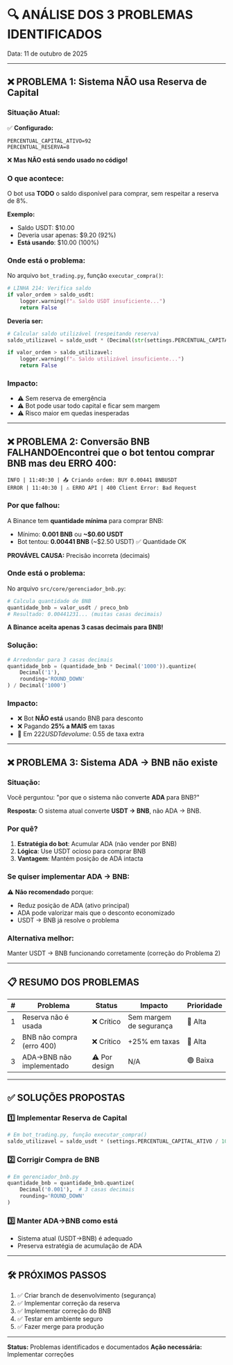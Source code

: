 # 🔍 ANÁLISE DOS 3 PROBLEMAS IDENTIFICADOS

Data: 11 de outubro de 2025

---

## ❌ PROBLEMA 1: Sistema NÃO usa Reserva de Capital

### **Situação Atual:**

✅ **Configurado:**
```env
PERCENTUAL_CAPITAL_ATIVO=92
PERCENTUAL_RESERVA=8
```

❌ **Mas NÃO está sendo usado no código!**

### **O que acontece:**
O bot usa **TODO** o saldo disponível para comprar, sem respeitar a reserva de 8%.

**Exemplo:**
- Saldo USDT: $10.00
- Deveria usar apenas: $9.20 (92%)
- **Está usando**: $10.00 (100%)

### **Onde está o problema:**

No arquivo `bot_trading.py`, função `executar_compra()`:

```python
# LINHA 214: Verifica saldo
if valor_ordem > saldo_usdt:
    logger.warning(f"⚠️ Saldo USDT insuficiente...")
    return False
```

**Deveria ser:**
```python
# Calcular saldo utilizável (respeitando reserva)
saldo_utilizavel = saldo_usdt * (Decimal(str(settings.PERCENTUAL_CAPITAL_ATIVO)) / Decimal('100'))

if valor_ordem > saldo_utilizavel:
    logger.warning(f"⚠️ Saldo utilizável insuficiente...")
    return False
```

### **Impacto:**
- ⚠️ Sem reserva de emergência
- ⚠️ Bot pode usar todo capital e ficar sem margem
- ⚠️ Risco maior em quedas inesperadas

---

## ❌ PROBLEMA 2: Conversão BNB FALHANDOEncontrei que o bot **tentou** comprar BNB mas deu **ERRO 400**:

```
INFO | 11:40:30 | 📤 Criando ordem: BUY 0.00441 BNBUSDT
ERROR | 11:40:30 | ⚠️ ERRO API | 400 Client Error: Bad Request
```

### **Por que falhou:**

A Binance tem **quantidade mínima** para comprar BNB:
- Mínimo: **0.001 BNB** ou **~$0.60 USDT**
- Bot tentou: **0.00441 BNB** (~$2.50 USDT) ✅ Quantidade OK

**PROVÁVEL CAUSA:** Precisão incorreta (decimais)

### **Onde está o problema:**

No arquivo `src/core/gerenciador_bnb.py`:

```python
# Calcula quantidade de BNB
quantidade_bnb = valor_usdt / preco_bnb
# Resultado: 0.00441231... (muitas casas decimais)
```

**A Binance aceita apenas 3 casas decimais para BNB!**

### **Solução:**
```python
# Arredondar para 3 casas decimais
quantidade_bnb = (quantidade_bnb * Decimal('1000')).quantize(
    Decimal('1'),
    rounding='ROUND_DOWN'
) / Decimal('1000')
```

### **Impacto:**
- ❌ Bot **NÃO está** usando BNB para desconto
- ❌ Pagando **25% a MAIS** em taxas
- 💸 Em $222 USDT de volume: ~$0.55 de taxa extra

---

## ❌ PROBLEMA 3: Sistema ADA → BNB não existe

### **Situação:**

Você perguntou: "por que o sistema não converte **ADA** para BNB?"

**Resposta:** O sistema atual converte **USDT → BNB**, não ADA → BNB.

### **Por quê?**

1. **Estratégia do bot**: Acumular ADA (não vender por BNB)
2. **Lógica**: Use USDT ocioso para comprar BNB
3. **Vantagem**: Mantém posição de ADA intacta

### **Se quiser implementar ADA → BNB:**

⚠️ **Não recomendado** porque:
- Reduz posição de ADA (ativo principal)
- ADA pode valorizar mais que o desconto economizado
- USDT → BNB já resolve o problema

### **Alternativa melhor:**
Manter USDT → BNB funcionando corretamente (correção do Problema 2)

---

## 📋 RESUMO DOS PROBLEMAS

| # | Problema | Status | Impacto | Prioridade |
|---|----------|--------|---------|------------|
| 1 | Reserva não é usada | ❌ Crítico | Sem margem de segurança | 🔴 Alta |
| 2 | BNB não compra (erro 400) | ❌ Crítico | +25% em taxas | 🔴 Alta |
| 3 | ADA→BNB não implementado | ⚠️ Por design | N/A | 🟢 Baixa |

---

## ✅ SOLUÇÕES PROPOSTAS

### 1️⃣ **Implementar Reserva de Capital**
```python
# Em bot_trading.py, função executar_compra()
saldo_utilizavel = saldo_usdt * (settings.PERCENTUAL_CAPITAL_ATIVO / 100)
```

### 2️⃣ **Corrigir Compra de BNB**
```python
# Em gerenciador_bnb.py
quantidade_bnb = quantidade_bnb.quantize(
    Decimal('0.001'),  # 3 casas decimais
    rounding='ROUND_DOWN'
)
```

### 3️⃣ **Manter ADA→BNB como está**
- Sistema atual (USDT→BNB) é adequado
- Preserva estratégia de acumulação de ADA

---

## 🛠️ PRÓXIMOS PASSOS

1. ✅ Criar branch de desenvolvimento (segurança)
2. ✅ Implementar correção da reserva
3. ✅ Implementar correção do BNB
4. ✅ Testar em ambiente seguro
5. ✅ Fazer merge para produção

---

**Status:** Problemas identificados e documentados
**Ação necessária:** Implementar correções
